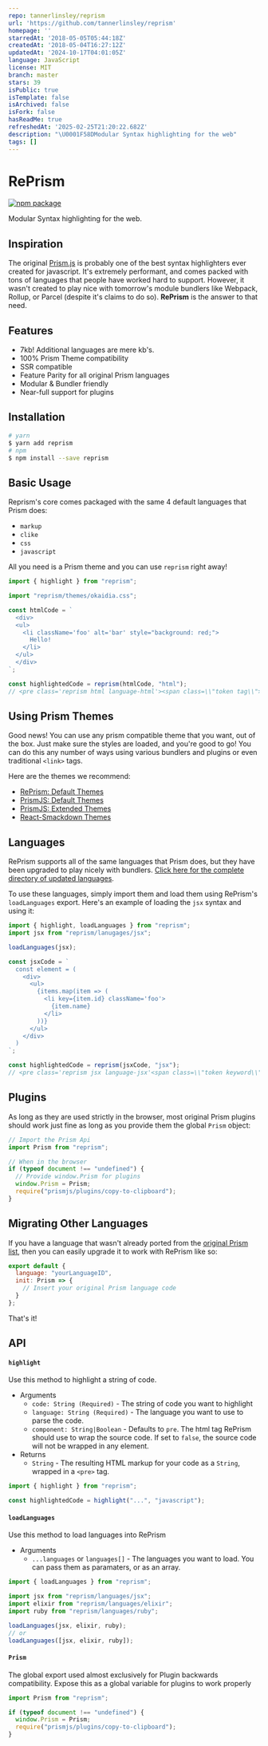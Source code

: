 ```yaml
---
repo: tannerlinsley/reprism
url: 'https://github.com/tannerlinsley/reprism'
homepage: ''
starredAt: '2018-05-05T05:44:18Z'
createdAt: '2018-05-04T16:27:12Z'
updatedAt: '2024-10-17T04:01:05Z'
language: JavaScript
license: MIT
branch: master
stars: 39
isPublic: true
isTemplate: false
isArchived: false
isFork: false
hasReadMe: true
refreshedAt: '2025-02-25T21:20:22.682Z'
description: "\U0001F58DModular Syntax highlighting for the web"
tags: []
---
```


# RePrism

<!-- [![Travis][build-badge]][build] -->

[![npm package][npm-badge]][npm]

<!-- [![Coveralls][coveralls-badge]][coveralls] -->

Modular Syntax highlighting for the web.

## Inspiration

The original [Prism.js](https://prismjs.com) is probably one of the best syntax highlighters ever created for javascript. It's extremely performant, and comes packed with tons of languages that people have worked hard to support. However, it wasn't created to play nice with tomorrow's module bundlers like Webpack, Rollup, or Parcel (despite it's claims to do so). **RePrism** is the answer to that need.

## Features

* 7kb! Additional languages are mere kb's.
* 100% Prism Theme compatibility
* SSR compatible
* Feature Parity for all original Prism languages
* Modular & Bundler friendly
* Near-full support for plugins

## Installation

```bash
# yarn
$ yarn add reprism
# npm
$ npm install --save reprism
```

## Basic Usage

Reprism's core comes packaged with the same 4 default languages that Prism does:

* `markup`
* `clike`
* `css`
* `javascript`

All you need is a Prism theme and you can use `reprism` right away!

```javascript
import { highlight } from "reprism";

import "reprism/themes/okaidia.css";

const htmlCode = `
  <div>
  <ul>
    <li className='foo' alt='bar' style="background: red;">
      Hello!
    </li>
  </ul>
  </div>
`;

const highlightedCode = reprism(htmlCode, "html");
// <pre class='reprism html language-html'><span class=\\"token tag\\"><span class=\\"token tag\\"><span class=\\"token punctuation\\...
```

## Using Prism Themes

Good news! You can use any prism compatible theme that you want, out of the box. Just make sure the styles are loaded, and you're good to go! You can do this any number of ways using various bundlers and plugins or even traditional `<link>` tags.

Here are the themes we recommend:

* [RePrism: Default Themes](https://github.com/tannerlinsley/reprism/tree/master/themes/)
* [PrismJS: Default Themes](https://github.com/PrismJS/prism/tree/master/themes/)
* [PrismJS: Extended Themes](https://github.com/PrismJS/prism-themes/tree/master/themes)
* [React-Smackdown Themes](https://github.com/react-tools/react-smackdown/tree/master/themes/)

## Languages

RePrism supports all of the same languages that Prism does, but they have been upgraded to play nicely with bundlers. [Click here for the complete directory of updated languages](https://github.com/tannerlinsley/reprism/tree/master/languages/).

To use these languages, simply import them and load them using RePrism's `loadLanguages` export. Here's an example of loading the `jsx` syntax and using it:

```javascript
import { highlight, loadLanguages } from "reprism";
import jsx from "reprism/lanugages/jsx";

loadLanguages(jsx);

const jsxCode = `
  const element = (
    <div>
      <ul>
        {items.map(item => (
          <li key={item.id} className='foo'>
            {item.name}
          </li>
        ))}
      </ul>
    </div>
  )
`;

const highlightedCode = reprism(jsxCode, "jsx");
// <pre class='reprism jsx language-jsx'<span class=\\"token keyword\\">const</span> element <span class=\\"token operator\\">=</span> <span class=\\"token punctuation\\">(</span>...
```

## Plugins

As long as they are used strictly in the browser, most original Prism plugins should work just fine as long as you provide them the global `Prism` object:

```javascript
// Import the Prism Api
import Prism from "reprism";

// When in the browser
if (typeof document !== "undefined") {
  // Provide window.Prism for plugins
  window.Prism = Prism;
  require("prismjs/plugins/copy-to-clipboard");
}
```

## Migrating Other Languages

If you have a language that wasn't already ported from the [original Prism list](https://github.com/tannerlinsley/reprism/tree/master/src/languages/), then you can easily upgrade it to work with RePrism like so:

```javascript
export default {
  language: "yourLanguageID",
  init: Prism => {
    // Insert your original Prism language code
  }
};
```

That's it!

## API

#### `highlight`

Use this method to highlight a string of code.

* Arguments
  * `code: String (Required)` - The string of code you want to highlight
  * `language: String (Required)` - The language you want to use to parse the code.
  * `component: String|Boolean` - Defaults to `pre`. The html tag RePrism should use to wrap the source code. If set to `false`, the source code will not be wrapped in any element.
* Returns
  * `String` - The resulting HTML markup for your code as a `String`, wrapped in a `<pre>` tag.

```javascript
import { highlight } from "reprism";

const highlightedCode = highlight("...", "javascript");
```

#### `loadLanguages`

Use this method to load languages into RePrism

* Arguments
  * `...languages` or `languages[]` - The languages you want to load. You can pass them as paramaters, or as an array.

```javascript
import { loadLanguages } from "reprism";

import jsx from "reprism/languages/jsx";
import elixir from "reprism/languages/elixir";
import ruby from "reprism/languages/ruby";

loadLanguages(jsx, elixir, ruby);
// or
loadLanguages([jsx, elixir, ruby]);
```

#### `Prism`

The global export used almost exclusively for Plugin backwards compatibility. Expose this as a global variable for plugins to work properly

```javascript
import Prism from "reprism";

if (typeof document !== "undefined") {
  window.Prism = Prism;
  require("prismjs/plugins/copy-to-clipboard");
}
```

[build-badge]: https://img.shields.io/travis/tannerlinsley/reprism/master.png
[build]: https://travis-ci.org/tannerlinsley/reprism
[npm-badge]: https://img.shields.io/npm/v/npm-package.png
[npm]: https://www.npmjs.org/package/npm-package
[coveralls-badge]: https://img.shields.io/coveralls/tannerlinsley/reprism/master.png
[coveralls]: https://coveralls.io/github/tannerlinsley/reprism
